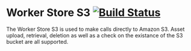 # Worker Store S3 [![Build Status](http://cafbuilder.hpswlabs.hp.com:8080/buildStatus/icon?job=worker-store-s3)](http://cafbuilder.hpswlabs.hp.com:8080/job/worker-store-s3)

The Worker Store S3 is used to make calls directly to Amazon S3. Asset upload, retrieval, deletion as well as a check on the existance of the S3 bucket are all supported.

